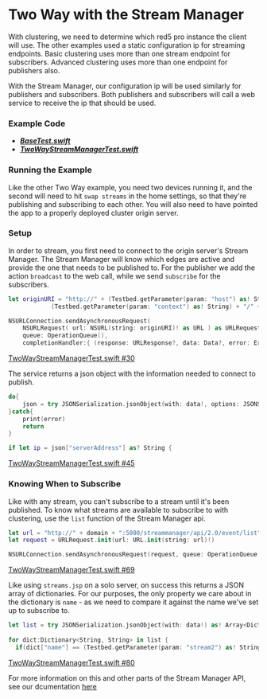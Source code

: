 # Two Way with the Stream Manager

With clustering, we need to determine which red5 pro instance the client will use. The other examples used a static configuration ip for streaming endpoints. Basic clustering uses more than one stream endpoint for subscribers. Advanced clustering uses more than one endpoint for publishers also.

With the Stream Manager, our configuration ip will be used similarly for publishers and subscribers. Both publishers and subscribers will call a web service to receive the ip that should be used.

### Example Code

- ***[BaseTest.swift](../BaseTest.swift)***
- ***[TwoWayStreamManagerTest.swift](TwoWayStreamManagerTest.swift)***

### Running the Example

Like the other Two Way example, you need two devices running it, and the second will need to hit `swap streams` in the home settings, so that they're publishing and subscribing to each other. You will also need to have pointed the app to a properly deployed cluster origin server.

### Setup

In order to stream, you first need to connect to the origin server's Stream Manager. The Stream Manager will know which edges are active and provide the one that needs to be published to. For the publisher we add the action `broadcast` to the web call, while we send `subscribe` for the subscribers.

```Swift
let originURI = "http://" + (Testbed.getParameter(param: "host") as! String) + portURI + "/streammanager/api/2.0/event/" +
            (Testbed.getParameter(param: "context") as! String) + "/" + streamName + "?action=" + action

NSURLConnection.sendAsynchronousRequest(
    NSURLRequest( url: NSURL(string: originURI)! as URL ) as URLRequest,
    queue: OperationQueue(),
    completionHandler:{ (response: URLResponse?, data: Data?, error: Error?) -> Void in
```

[TwoWayStreamManagerTest.swift #30](TwoWayStreamManagerTest.swift#L30)

The service returns a json object with the information needed to connect to publish.

```Swift
do{
    json = try JSONSerialization.jsonObject(with: data!, options: JSONSerialization.ReadingOptions()) as! [String: AnyObject]
}catch{
    print(error)
    return
}

if let ip = json["serverAddress"] as? String {
```

[TwoWayStreamManagerTest.swift #45](TwoWayStreamManagerTest.swift#L45)

### Knowing When to Subscribe

Like with any stream, you can't subscribe to a stream until it's been published. To know what streams are available to subscribe to with clustering, use the `list` function of the Stream Manager api.

```Swift
let url = "http://" + domain + ":5080/streammanager/api/2.0/event/list"
let request = URLRequest.init(url: URL.init(string: url)!)

NSURLConnection.sendAsynchronousRequest(request, queue: OperationQueue.init(), completionHandler: { (response: URLResponse?, data: Data?, error: Error?) -> Void in
```

[TwoWayStreamManagerTest.swift #69](TwoWayStreamManagerTest.swift#L69)

Like using `streams.jsp` on a solo server, on success this returns a JSON array of dictionaries. For our purposes, the only property we care about in the dictionary is `name` - as we need to compare it against the name we've set up to subscribe to.

```Swift
let list = try JSONSerialization.jsonObject(with: data!) as! Array<Dictionary<String, String>>;
                    
for dict:Dictionary<String, String> in list {
  if(dict["name"] == (Testbed.getParameter(param: "stream2") as! String)){
```

[TwoWayStreamManagerTest.swift #80](TwoWayStreamManagerTest.swift#L80)

For more information on this and other parts of the Stream Manager API, see our dcumentation [here](https://www.red5pro.com/docs/autoscale/streammanagerapi-v2.html)
